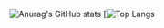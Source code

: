 ![Anurag's GitHub stats](https://github-readme-stats.vercel.app/api?username=r0dn3ys&show_icons=true&theme=midnight-purple)
[![Top Langs](https://github-readme-stats.vercel.app/api/top-langs/?username=anuraghazra&theme=midnight-purple)

<!--
**R0dn3yS/R0dn3yS** is a ✨ _special_ ✨ repository because its `README.md` (this file) appears on your GitHub profile.

Here are some ideas to get you started:

- 🔭 I’m currently working on ...
- 🌱 I’m currently learning ...
- 👯 I’m looking to collaborate on ...
- 🤔 I’m looking for help with ...
- 💬 Ask me about ...
- 📫 How to reach me: ...
- 😄 Pronouns: ...
- ⚡ Fun fact: ...
-->
